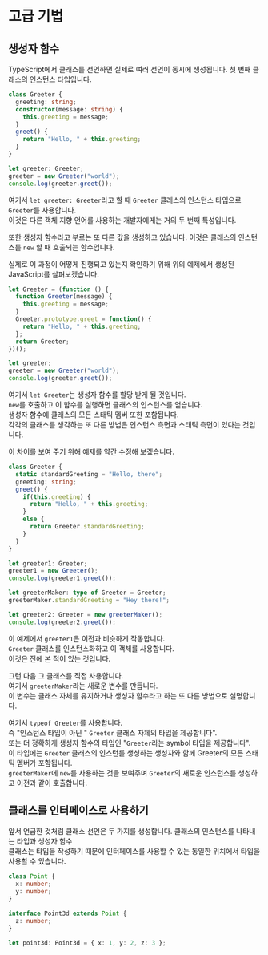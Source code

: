 # 고급 기법

## 생성자 함수

TypeScript에서 클래스를 선언하면 실제로 여러 선언이 동시에 생성됩니다. 첫 번째 클래스의 인스턴스 타입입니다.

```ts
class Greeter {
  greeting: string;
  constructor(message: string) {
    this.greeting = message;
  }
  greet() {
    return "Hello, " + this.greeting;
  }
}

let greeter: Greeter;
greeter = new Greeter("world");
console.log(greeter.greet());
```

여기서 `let greeter: Greeter`라고 할 때 `Greeter` 클래스의 인스턴스 타입으로 `Greeter`를 사용합니다.<br/>
이것은 다른 객체 지향 언어를 사용하는 개발자에게는 거의 두 번째 특성입니다.

또한 생성자 함수라고 부르는 또 다른 값을 생성하고 있습니다. 이것은 클래스의 인스턴스를 `new` 할 때 호출되는 함수입니다.

실제로 이 과정이 어떻게 진행되고 있는지 확인하기 위해 위의 예제에서 생성된 JavaScript를 살펴보겠습니다.

```ts
let Greeter = (function () {
  function Greeter(message) {
    this.greeting = message;
  }
  Greeter.prototype.greet = function() {
    return "Hello, " + this.greeting;
  };
  return Greeter;
})();

let greeter;
greeter = new Greeter("world");
console.log(greeter.greet());
```

여기서 `let Greeter`는 생성자 함수를 할당 받게 될 것입니다.<br/>
`new`를 호출하고 이 함수를 실행하면 클래스의 인스턴스를 얻습니다.<br/>
생성자 함수에 클래스의 모든 스태틱 멤버 또한 포함됩니다.<br/>
각각의 클래스를 생각하는 또 다른 방법은 인스턴스 측면과 스태틱 측면이 있다는 것입니다.

이 차이를 보여 주기 위해 예제를 약간 수정해 보겠습니다.

```ts
class Greeter {
  static standardGreeting = "Hello, there";
  greeting: string;
  greet() {
    if(this.greeting) {
      return "Hello, " + this.greeting;
    }
    else {
      return Greeter.standardGreeting;
    }
  }
}

let greeter1: Greeter;
greeter1 = new Greeter();
console.log(greeter1.greet());

let greeterMaker: type of Greeter = Greeter;
greeterMaker.standardGreeting = "Hey there!";

let greeter2: Greeter = new greeterMaker();
console.log(greeter2.greet());
```

이 예제에서 `greeter1`은 이전과 비슷하게 작동합니다.<br/>
`Greeter` 클래스를 인스턴스화하고 이 객체를 사용합니다.<br/>
이것은 전에 본 적이 있는 것입니다.

그런 다음 그 클래스를 직접 사용합니다.<br/>
여기서 `greeterMaker`라는 새로운 변수를 만듭니다.<br/>
이 변수는 클래스 자체를 유지하거나 생성자 함수라고 하는 또 다른 방법으로 설명합니다.

여기서 `typeof Greeter`를 사용합니다.<br/>
즉 "인스턴스 타입이 아닌 " `Greeter` 클래스 자체의 타입을 제공합니다".<br/>
또는 더 정확하게 생성자 함수의 타입인 "`Greeter`라는 symbol 타입을 제공합니다".<br/>
이 타입에는 `Greeter` 클래스의 인스턴를 생성하는 생성자와 함께 Greeter의 모든 스태틱 멤버가 포함됩니다.<br/>
`greeterMaker`에 `new`를 사용하는 것을 보여주며 `Greeter`의 새로운 인스턴스를 생성하고 이전과 같이 호출합니다.

## 클래스를 인터페이스로 사용하기

앞서 언급한 것처럼 클래스 선언은 두 가지를 생성합니다. 클래스의 인스턴스를 나타내는 타입과 생성자 함수<br/>
클래스는 타입을 작성하기 때문에 인터페이스를 사용할 수 있는 동일한 위치에서 타입을 사용할 수 있습니다.

```ts
class Point {
  x: number;
  y: number;
}

interface Point3d extends Point {
  z: number;
}

let point3d: Point3d = { x: 1, y: 2, z: 3 };
```
